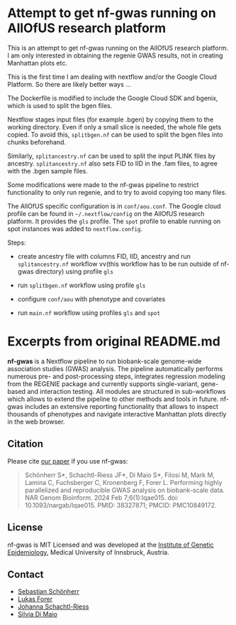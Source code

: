 # Attempt to get nf-gwas running on AllOfUS research platform

This is an attempt to get nf-gwas running on the AllOfUS research platform.
I am only interested in obtaining the regenie GWAS results, not in creating Manhattan plots etc.

This is the first time I am dealing with nextflow and/or the Google Cloud Platform.
So there are likely better ways ...

The Dockerfile is modified to include the Google Cloud SDK and bgenix, which is used to split the bgen files.

Nextflow stages input files (for example .bgen) by copying them to the working directory.
Even if only a small slice is needed, the whole file gets copied. To avoid this, `splitbgen.nf` can be used to split the bgen files into chunks beforehand.

Similarly, `splitancestry.nf` can be used to split the input PLINK files by ancestry.
`splitancestry.nf` also sets FID to IID in the .fam files, to agree with the .bgen sample files. 

Some modifications were made to the nf-gwas pipeline to restrict functionality to only run regenie, and to try to avoid copying too many files.

The AllOfUS specific configuration is in `conf/aou.conf`. The Google cloud profile can be found in `~/.nextflow/config` on the AllOfUS research platform. It provides the `gls` profile. The `spot` profile to enable running on spot instances was added to `nextflow.config`. 

Steps:

- create ancestry file with columns FID, IID, ancestry and run `splitancestry.nf` workflow vv(this workflow has to be run outside of nf-gwas directory) using profile `gls`

- run `splitbgen.nf` workflow using profile `gls`

- configure `conf/aou` with phenotype and covariates

- run `main.nf` workflow using profiles `gls` and `spot`




# Excerpts from original README.md


**nf-gwas** is a Nextflow pipeline to run biobank-scale genome-wide association studies (GWAS) analysis. The pipeline automatically performs numerous pre- and post-processing steps, integrates regression modeling from the REGENIE package and currently supports single-variant, gene-based and interaction testing. All modules are structured in sub-workflows which allows to extend the pipeline to other methods and tools in future. nf-gwas includes an extensive reporting functionality that allows to inspect thousands of phenotypes and navigate interactive Manhattan plots directly in the web browser. 

## Citation

Please cite [our paper](https://academic.oup.com/nargab/article/6/1/lqae015/7602818) if you use nf-gwas:

> Schönherr S*, Schachtl-Riess JF*, Di Maio S*, Filosi M, Mark M, Lamina C, Fuchsberger C, Kronenberg F, Forer L. 
> Performing highly parallelized and reproducible GWAS analysis on biobank-scale data. 
> NAR Genom Bioinform. 2024 Feb 7;6(1):lqae015. doi: 10.1093/nargab/lqae015. PMID: 38327871; PMCID: PMC10849172.


## License

nf-gwas is MIT Licensed and was developed at the [Institute of Genetic Epidemiology](https://genepi.i-med.ac.at/), Medical University of Innsbruck, Austria.

## Contact

- [Sebastian Schönherr](mailto:sebastian.schoenherr@i-med.ac.at)
- [Lukas Forer](mailto:lukas.forer@i-med.ac.at)
- [Johanna Schachtl-Riess](mailto:johanna.schachtl-riess@i-med.ac.at)
- [Silvia Di Maio](mailto:silvia.di-maio@i-med.ac.at)
